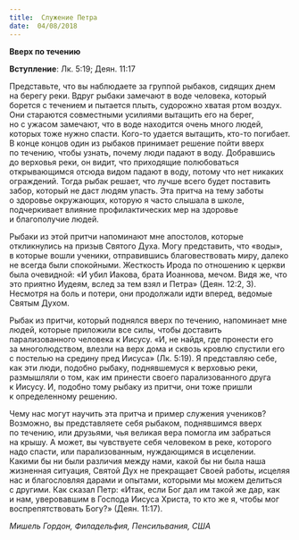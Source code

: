 ```yaml
---
title:  Служение Петра
date:  04/08/2018
---
```


**Вверх по течению**

**Вступление**: Лк. 5:19; Деян. 11:17

Представьте, что вы наблюдаете за группой рыбаков, сидящих днем на берегу реки. Вдруг рыбаки замечают в воде человека, который борется с течением и пытается плыть, судорожно хватая ртом воздух. Они стараются совместными усилиями вытащить его на берег, но с ужасом замечают, что в воде находится очень много людей, которых тоже нужно спасти. Кого-то удается вытащить, кто-то погибает. В конце концов один из рыбаков принимает решение пойти вверх по течению, чтобы узнать, почему люди падают в воду. Добравшись до верховья реки, он видит, что приходящие полюбоваться открывающимся отсюда видом падают в воду, потому что нет никаких ограждений. Тогда рыбак решает, что лучше всего будет поставить забор, который не даст людям упасть. Эта притча на тему заботы о здоровье окружающих, которую я часто слышала в школе, подчеркивает влияние профилактических мер на здоровье и благополучие людей.

Рыбаки из этой притчи напоминают мне апостолов, которые откликнулись на призыв Святого Духа. Могу представить, что «воды», в которые вошли ученики, отправившись благовествовать миру, далеко не всегда были спокойными. Жесткость Ирода по отношению к церкви была очевидной: «И убил Иакова, брата Иоаннова, мечом. Видя же, что это приятно Иудеям, вслед за тем взял и Петра» (Деян. 12:2, 3). Несмотря на боль и потери, они продолжали идти вперед, ведомые Святым Духом.

Рыбак из притчи, который поднялся вверх по течению, напоминает мне людей, которые приложили все силы, чтобы доставить парализованного человека к Иисусу. «И, не найдя, где пронести его за многолюдством, влезли на верх дома и сквозь кровлю спустили его с постелью на средину пред Иисуса» (Лк. 5:19). Я представляю себе, как эти люди, подобно рыбаку, поднявшемуся к верховью реки, размышляли о том, как им принести своего парализованного друга к Иисусу. И, подобно тому рыбаку из притчи, они тоже пришли к определенному решению.

Чему нас могут научить эта притча и пример служения учеников? Возможно, вы представляете себя рыбаком, поднявшимся вверх по течению, или друзьями, чья великая вера помогла им забраться на крышу. А может, вы чувствуете себя человеком в реке, которого надо спасти, или парализованным, нуждающимся в исцелении. Какими бы ни были различия между нами, какой бы ни была наша жизненная ситуация, Святой Дух не прекращает Своей работы, исцеляя нас и благословляя дарами и опытами, которыми мы можем делиться с другими. Как сказал Петр: «Итак, если Бог дал им такой же дар, как и нам, уверовавшим в Господа Иисуса Христа, то кто же я, чтобы мог воспрепятствовать Богу?» (Деян. 11:17).

_Мишель Гордон, Филадельфия, Пенсильвания, США_
